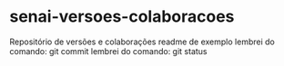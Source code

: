# senai-versoes-colaboracoes
Repositório de versões e colaborações
readme de exemplo
lembrei do comando: git commit
lembrei do comando: git status

